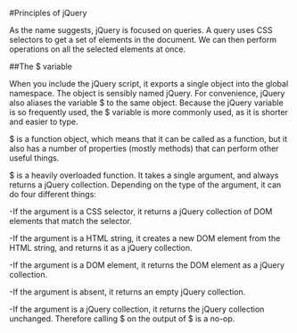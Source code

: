 
#Principles of jQuery

As the name suggests, jQuery is focused on queries. A query uses CSS selectors to get a set of elements in the document. We can then perform operations on all the selected elements at once.


##The $ variable

When you include the jQuery script, it exports a single object into the global namespace. The object is sensibly named jQuery. For convenience, jQuery also aliases the variable $ to the same object. Because the jQuery variable is so frequently used, the $ variable is more commonly used, as it is shorter and easier to type.

$ is a function object, which means that it can be called as a function, but it also has a number of properties (mostly methods) that can perform other useful things.

$ is a heavily overloaded function. It takes a single argument, and always returns a jQuery collection. Depending on the type of the argument, it can do four different things:

-If the argument is a CSS selector, it returns a jQuery collection of   DOM elements that match the selector.

-If the argument is a HTML string, it creates a new DOM element from the HTML string, and returns it as a jQuery collection.

-If the argument is a DOM element, it returns the DOM element as a jQuery collection.

-If the argument is absent, it returns an empty jQuery collection.

-If the argument is a jQuery collection, it returns the jQuery collection unchanged. Therefore calling $ on the output of $ is a no-op.


